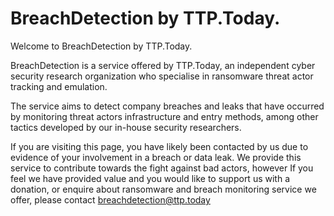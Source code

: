 # BreachDetection by TTP.Today.

Welcome to BreachDetection by TTP.Today.


BreachDetection is a service offered by TTP.Today, an independent cyber security research organization who specialise in ransomware threat actor tracking and emulation. 


The service aims to detect company breaches and leaks that have occurred by monitoring threat actors infrastructure and entry methods, among other tactics developed by our in-house security researchers.



If you are visiting this page, you have likely been contacted by us due to evidence of your involvement in a breach or data leak. We provide this service to contribute towards the fight against bad actors, however If you feel we have provided value and you would like to support us with a donation, or enquire about ransomware and breach monitoring service we offer, please contact breachdetection@ttp.today
